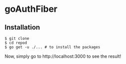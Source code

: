 # goAuthFiber

## Installation

    $ git clone 
    $ cd repod
    $ go get -u ./... # to install the packages

Now, simply go to http://localhost:3000 to see the result!
